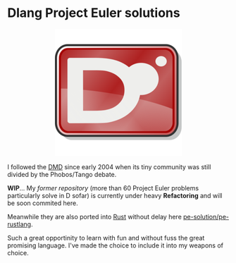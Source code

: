 # Dlang Project Euler solutions

<p align="center"><img src="logo.png"></p>

I followed the [DMD](https://dlang.org/) since early 2004 when its tiny community was still divided by the Phobos/Tango debate.

**WIP**... My _former repository_ (more than 60 Project Euler problems particularly solve in D sofar) is currently under heavy **Refactoring** and will be soon commited here.

Meanwhile they are also ported into [Rust](https://www.rust-lang.org/) without delay here [pe-solution/pe-rustlang](https://github.com/pe-solutions/pe-rustlang/).

Such a great opportinity to learn with fun and without fuss the great promising language. I've made the choice to include it into my weapons of choice.
